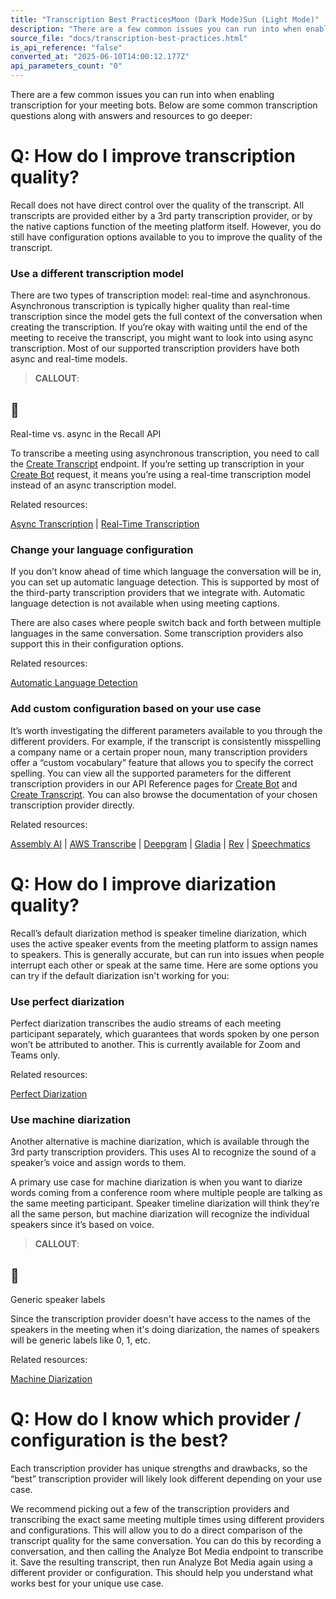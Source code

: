 ```yaml
---
title: "Transcription Best PracticesMoon (Dark Mode)Sun (Light Mode)"
description: "There are a few common issues you can run into when enabling transcription for your meeting bots. Below are some common transcription questions along with answers and resources to go deeper: Q: How do I improve transcription quality? Recall does not have direct control over the quality of the transc..."
source_file: "docs/transcription-best-practices.html"
is_api_reference: "false"
converted_at: "2025-06-10T14:00:12.177Z"
api_parameters_count: "0"
---
```

There are a few common issues you can run into when enabling transcription for your meeting bots. Below are some common transcription questions along with answers and resources to go deeper:

# Q: How do I improve transcription quality?

[](#q-how-do-i-improve-transcription-quality)

Recall does not have direct control over the quality of the transcript. All transcripts are provided either by a 3rd party transcription provider, or by the native captions function of the meeting platform itself. However, you do still have configuration options available to you to improve the quality of the transcript.



### Use a different transcription model

[](#use-a-different-transcription-model)

There are two types of transcription model: real-time and asynchronous. Asynchronous transcription is typically higher quality than real-time transcription since the model gets the full context of the conversation when creating the transcription. If you’re okay with waiting until the end of the meeting to receive the transcript, you might want to look into using async transcription. Most of our supported transcription providers have both async and real-time models.

> **CALLOUT**:

## 📘

Real-time vs. async in the Recall API

To transcribe a meeting using asynchronous transcription, you need to call the [Create Transcript](/reference/https://docs.recall.ai/reference/recording_create_transcript_create) endpoint. If you’re setting up transcription in your [Create Bot](/reference/bot_create) request, it means you’re using a real-time transcription model instead of an async transcription model.

Related resources:

[Async Transcription](/docs/asynchronous-transcription) | [Real-Time Transcription](/docs/real-time-transcription)



### Change your language configuration

[](#change-your-language-configuration)

If you don’t know ahead of time which language the conversation will be in, you can set up automatic language detection. This is supported by most of the third-party transcription providers that we integrate with. Automatic language detection is not available when using meeting captions.

There are also cases where people switch back and forth between multiple languages in the same conversation. Some transcription providers also support this in their configuration options.

Related resources:

[Automatic Language Detection](/docs/real-time-transcription#languages)



### Add custom configuration based on your use case

[](#add-custom-configuration-based-on-your-use-case)

It’s worth investigating the different parameters available to you through the different providers. For example, if the transcript is consistently misspelling a company name or a certain proper noun, many transcription providers offer a “custom vocabulary” feature that allows you to specify the correct spelling. You can view all the supported parameters for the different transcription providers in our API Reference pages for [Create Bot](/reference/bot_create) and [Create Transcript](/reference/recording_create_transcript_create). You can also browse the documentation of your chosen transcription provider directly.

Related resources:

[Assembly AI](https://www.assemblyai.com/docs) | [AWS Transcribe](https://docs.aws.amazon.com/transcribe/) | [Deepgram](https://developers.deepgram.com/home/introduction) | [Gladia](https://docs.gladia.io/chapters/introduction/introduction) | [Rev](https://docs.rev.ai/) | [Speechmatics](https://docs.speechmatics.com/introduction)



# Q: How do I improve diarization quality?

[](#q-how-do-i-improve-diarization-quality)

Recall’s default diarization method is speaker timeline diarization, which uses the active speaker events from the meeting platform to assign names to speakers. This is generally accurate, but can run into issues when people interrupt each other or speak at the same time. Here are some options you can try if the default diarization isn't working for you:



### Use perfect diarization

[](#use-perfect-diarization)

Perfect diarization transcribes the audio streams of each meeting participant separately, which guarantees that words spoken by one person won’t be attributed to another. This is currently available for Zoom and Teams only.

Related resources:

[Perfect Diarization](/docs/perfect-diarization)



### Use machine diarization

[](#use-machine-diarization)

Another alternative is machine diarization, which is available through the 3rd party transcription providers. This uses AI to recognize the sound of a speaker’s voice and assign words to them.

A primary use case for machine diarization is when you want to diarize words coming from a conference room where multiple people are talking as the same meeting participant. Speaker timeline diarization will think they’re all the same person, but machine diarization will recognize the individual speakers since it’s based on voice.

> **CALLOUT**:

## 📘

Generic speaker labels

Since the transcription provider doesn't have access to the names of the speakers in the meeting when it's doing diarization, the names of speakers will be generic labels like 0, 1, etc.

Related resources:

[Machine Diarization](/docs/diarization#machine-diarization)



# Q: How do I know which provider / configuration is the best?

[](#q-how-do-i-know-which-provider--configuration-is-the-best)

Each transcription provider has unique strengths and drawbacks, so the “best” transcription provider will likely look different depending on your use case.

We recommend picking out a few of the transcription providers and transcribing the exact same meeting multiple times using different providers and configurations. This will allow you to do a direct comparison of the transcript quality for the same conversation. You can do this by recording a conversation, and then calling the Analyze Bot Media endpoint to transcribe it. Save the resulting transcript, then run Analyze Bot Media again using a different provider or configuration. This should help you understand what works best for your unique use case.

